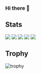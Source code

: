 ### Hi there 👋

## Stats
![](http://github-profile-summary-cards.vercel.app/api/cards/profile-details?username=Treeitsuki&theme=gruvbox)
![](http://github-profile-summary-cards.vercel.app/api/cards/repos-per-language?username=Treeitsuki15&theme=gruvbox)
![](http://github-profile-summary-cards.vercel.app/api/cards/most-commit-language?username=Treeitsuki&theme=gruvbox)
![](http://github-profile-summary-cards.vercel.app/api/cards/stats?username=Treeitsuki&theme=gruvbox)
![](http://github-profile-summary-cards.vercel.app/api/cards/productive-time?username=Treeitsuki&theme=gruvbox&utcOffset=9)

## Trophy
![trophy](https://github-profile-trophy.vercel.app/?username=Treeitsuki&theme=gruvbox)
